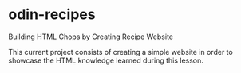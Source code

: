 # odin-recipes
Building HTML Chops by Creating Recipe Website 

This current project consists of creating a simple website in order to showcase the HTML knowledge learned during this lesson. 